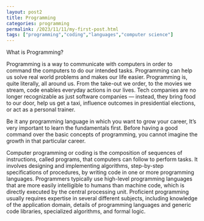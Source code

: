 ```yaml
---
layout: post2
title: Programming
categories: programming
permalink: /2023/11/11/my-first-post.html
tags: ["programming","coding","languages","computer science"]
---
```

What is Programming?

Programming is a way to communicate with computers in order to command the computers to do our intended tasks. Programming can help us solve real world problems and makes our life easier. Programming is, quite literally, all around us. From the take-out we order, to the movies we stream, code enables everyday actions in our lives. Tech companies are no longer recognizable as just software companies — instead, they bring food to our door, help us get a taxi, influence outcomes in presidential elections, or act as a personal trainer.

Be it any programming language in which you want to grow your career, It’s very important to learn the fundamentals first. Before having a good command over the basic concepts of programming, you cannot imagine the growth in that particular career.

Computer programming or coding is the composition of sequences of instructions, called programs, that computers can follow to perform tasks. It involves designing and implementing algorithms, step-by-step specifications of procedures, by writing code in one or more programming languages. Programmers typically use high-level programming languages that are more easily intelligible to humans than machine code, which is directly executed by the central processing unit. Proficient programming usually requires expertise in several different subjects, including knowledge of the application domain, details of programming languages and generic code libraries, specialized algorithms, and formal logic.